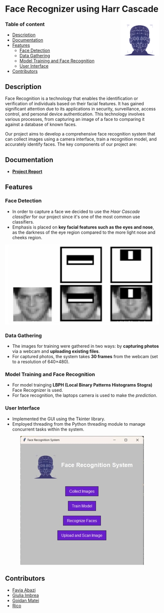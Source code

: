 # Face Recognizer using Harr Cascade

<img align="right" src="Resources/icon.png" width="25%">

### **Table of content**
- [Description](#description) 
- [Documentation](#documentation)
- [Features](#features)
    - [Face Detection](#face-detection)
    - [Data Gathering](#data-gathering) 
    - [Model Training and Face Recognition](#model-training-and-face-recognition)
    - [User Interface](#user-interface)
- [Contributors](#contributors) 

## Description

Face Recognition is a technology that enables the identification or verification of individuals based on their facial features. It has gained significant attention due to its applications in security, surveillance, access control, and personal device authentication. This technology involves various processes, from capturing an image of a face to comparing it against a database of known faces.

Our project aims to develop a comprehensive face recognition system that can collect images using a camera interface, train a recognition model, and accurately identify faces. The key components of our project are:

## Documentation

- **[Project Report](./Resources/AI_LAB_Project_Report.pdf)**

## Features

### Face Detection

- In order to capture a face we decided to use the *Haar Cascade classifier* for our project since it's one of the most common use classifiers. 
- Emphasis is placed on **key facial features such as the eyes and nose**, as the darkness of the eye region compared to the more light nose and cheeks region.

<p align="center">
  <img src="./Resources/Features.jpg" alt="Features on human faces">
</p>

### Data Gathering

- The images for training were gathered in two ways: by **capturing photos** via a webcam and **uploading existing files**.
- For captured photos, the system takes **30 frames** from the webcam (set to a resolution of 640×480).

### Model Training and Face Recognition

- For model trainging **LBPH (Local Binary Patterns Histograms Stogra)** Face Recognizer is used.
- For face recognition, the laptops camera is used to make the *prediction*.

### User Interface

- Implemented the GUI using the Tkinter library.
- Employed threading from the Python threading module to manage concurrent tasks within the system.

<p align="center">
  <img src="./Resources/UI.jpg" alt="Features on human faces">
</p>

## Contributors

- [Favia Abazi](https://github.com/faviaabazi) 
- [Giulia Imbrea](https://github.com/giuliastf)
- [Goidan Matei](https://github.com/MateiGoidan)
- [Rico](https://github.com/Rix313379)

